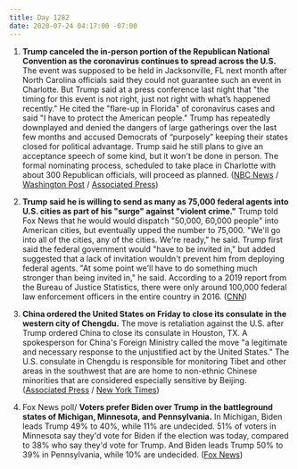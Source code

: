 ```yaml
---
title: Day 1282
date: 2020-07-24 04:17:00 -07:00
---
```


1. **Trump canceled the in-person portion of the Republican National Convention as the coronavirus continues to spread across the U.S.** The event was supposed to be held in Jacksonville, FL next month after North Carolina officials said they could not guarantee such an event in Charlotte. But Trump said at a press conference last night that "the timing for this event is not right, just not right with what’s happened recently." He cited the "flare-up in Florida" of coronavirus cases and said "I have to protect the American people." Trump has repeatedly downplayed and denied the dangers of large gatherings over the last few months and accused Democrats of “purposely” keeping their states closed for political advantage. Trump said he still plans to give an acceptance speech of some kind, but it won't be done in person. The formal nominating process, scheduled to take place in Charlotte with about 300 Republican officials, will proceed as planned. ([NBC News](https://www.nbcnews.com/politics/politics-news/trump-cancels-person-republican-convention-jacksonville-florida-n1234765) / [Washington Post](https://www.washingtonpost.com/politics/2020/07/23/d626e02e-cd2b-11ea-bc6a-6841b28d9093_story.html) / [Associated Press](https://apnews.com/4e93ef8d971cb60387c5018a286fcbeb))

2. **Trump said he is willing to send as many as 75,000 federal agents into U.S. cities as part of his "surge" against "violent crime."** Trump told Fox News that he would would dispatch "50,000, 60,000 people" into American cities, but eventually upped the number to 75,000. "We'll go into all of the cities, any of the cities. We're ready," he said. Trump first said the federal government would "have to be invited in," but added suggested that a lack of invitation wouldn't prevent him from deploying federal agents. "At some point we'll have to do something much stronger than being invited in," he said. According to a 2019 report from the Bureau of Justice Statistics, there were only around 100,000 federal law enforcement officers in the entire country in 2016. ([CNN](https://www.cnn.com/2020/07/23/politics/trump-federal-agents-us-cities/index.html))

3. **China ordered the United States on Friday to close its consulate in the western city of Chengdu.** The move is retaliation against the U.S. after Trump ordered China to close its consulate in Houston, TX. A spokesperson for China's Foreign Ministry called the move "a legitimate and necessary response to the unjustified act by the United States." The U.S. consulate in Chengdu is responsible for monitoring Tibet and other areas in the southwest that are are home to non-ethnic Chinese minorities that are considered especially sensitive by Beijing. ([Associated Press](https://apnews.com/5979db970a71ec5a0fdd3ba6ac92e03d) / [New York Times](https://www.nytimes.com/2020/07/24/world/asia/china-us-consulate-chengdu.html))

4. Fox News poll/ **Voters prefer Biden over Trump in the battleground states of Michigan, Minnesota, and Pennsylvania.** In Michigan, Biden leads Trump 49% to 40%, while 11% are undecided. 51% of voters in Minnesota say they'd vote for Biden if the election was today, compared to 38% who say they'd vote for Trump. And Biden leads Trump 50% to 39% in Pennsylvania, while 10% are undecided. ([Fox News](https://www.foxnews.com/politics/fox-news-poll-biden-tops-trump-in-battlegrounds-michigan-minnesota-pennsylvania))